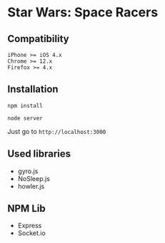 # Star Wars: Space Racers

## Compatibility
    iPhone >= iOS 4.x
    Chrome >= 12.x
    Firefox >= 4.x

## Installation
```
npm install
```
```
node server
```
Just go to `http://localhost:3000`

## Used libraries
- gyro.js
- NoSleep.js
- howler.js

## NPM Lib
- Express
- Socket.io

